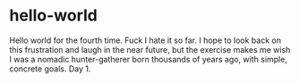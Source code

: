 # hello-world
Hello world for the fourth time. Fuck I hate it so far.
I hope to look back on this frustration and laugh in the near future, but the exercise makes me wish I was a nomadic hunter-gatherer born thousands of years ago, with simple, concrete goals. Day 1.
